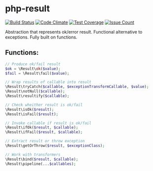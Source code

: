 # php-result
[![Build Status](https://travis-ci.org/pldin601/php-result.svg?branch=master)](https://travis-ci.org/pldin601/php-result)
[![Code Climate](https://codeclimate.com/github/pldin601/php-result/badges/gpa.svg)](https://codeclimate.com/github/pldin601/php-result)
[![Test Coverage](https://codeclimate.com/github/pldin601/php-result/badges/coverage.svg)](https://codeclimate.com/github/pldin601/php-result/coverage)
[![Issue Count](https://codeclimate.com/github/pldin601/php-result/badges/issue_count.svg)](https://codeclimate.com/github/pldin601/php-result)

Abstraction that represents ok/error result. Functional alternative to exceptions.
Fully built on functions.

## Functions:
```php
// Produce ok/fail result
$ok = \Result\ok($value);
$fail = \Result\fail($value);

// Wrap results of callable into result
\Result\tryCatch($callable, $exceptionTransformCallable, $value);
\Result\notNull($callable);
\Result\resultify($callable);

// Check wheither result is ok/fail
\Result\isOk($result);
\Result\isFail($result);

// Invoke callable if result is ok/fail
\Result\ifOk($result, $callable);
\Result\ifFail($result, $callable);

// Extract result or throw exception
\Result\getOrThrow($result, $exceptionClass);

// Work with transformers
\Result\bind($result, $callable);
\Result\pipeline(...$callables);
```
